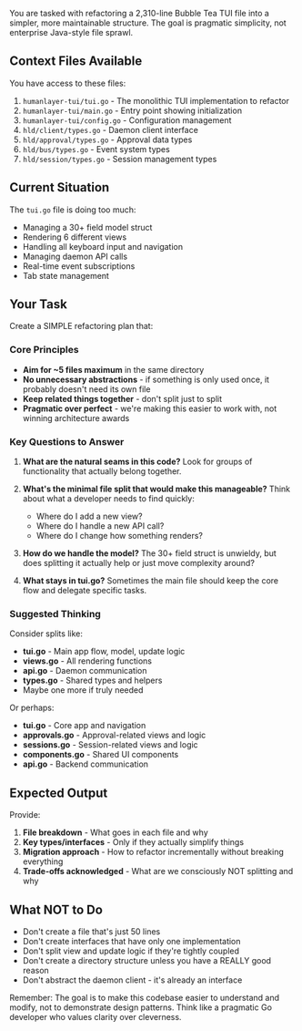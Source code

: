 You are tasked with refactoring a 2,310-line Bubble Tea TUI file into a simpler, more maintainable structure. The goal is pragmatic simplicity, not enterprise Java-style file sprawl.

## Context Files Available

You have access to these files:

1. `humanlayer-tui/tui.go` - The monolithic TUI implementation to refactor
2. `humanlayer-tui/main.go` - Entry point showing initialization
3. `humanlayer-tui/config.go` - Configuration management
4. `hld/client/types.go` - Daemon client interface
5. `hld/approval/types.go` - Approval data types
6. `hld/bus/types.go` - Event system types
7. `hld/session/types.go` - Session management types

## Current Situation

The `tui.go` file is doing too much:

- Managing a 30+ field model struct
- Rendering 6 different views
- Handling all keyboard input and navigation
- Managing daemon API calls
- Real-time event subscriptions
- Tab state management

## Your Task

Create a SIMPLE refactoring plan that:

### Core Principles

- **Aim for ~5 files maximum** in the same directory
- **No unnecessary abstractions** - if something is only used once, it probably doesn't need its own file
- **Keep related things together** - don't split just to split
- **Pragmatic over perfect** - we're making this easier to work with, not winning architecture awards

### Key Questions to Answer

1. **What are the natural seams in this code?** Look for groups of functionality that actually belong together.

2. **What's the minimal file split that would make this manageable?** Think about what a developer needs to find quickly:

   - Where do I add a new view?
   - Where do I handle a new API call?
   - Where do I change how something renders?

3. **How do we handle the model?** The 30+ field struct is unwieldy, but does splitting it actually help or just move complexity around?

4. **What stays in tui.go?** Sometimes the main file should keep the core flow and delegate specific tasks.

### Suggested Thinking

Consider splits like:

- **tui.go** - Main app flow, model, update logic
- **views.go** - All rendering functions
- **api.go** - Daemon communication
- **types.go** - Shared types and helpers
- Maybe one more if truly needed

Or perhaps:

- **tui.go** - Core app and navigation
- **approvals.go** - Approval-related views and logic
- **sessions.go** - Session-related views and logic
- **components.go** - Shared UI components
- **api.go** - Backend communication

## Expected Output

Provide:

1. **File breakdown** - What goes in each file and why
2. **Key types/interfaces** - Only if they actually simplify things
3. **Migration approach** - How to refactor incrementally without breaking everything
4. **Trade-offs acknowledged** - What are we consciously NOT splitting and why

## What NOT to Do

- Don't create a file that's just 50 lines
- Don't create interfaces that have only one implementation
- Don't split view and update logic if they're tightly coupled
- Don't create a directory structure unless you have a REALLY good reason
- Don't abstract the daemon client - it's already an interface

Remember: The goal is to make this codebase easier to understand and modify, not to demonstrate design patterns. Think like a pragmatic Go developer who values clarity over cleverness.
